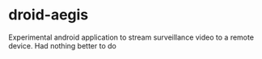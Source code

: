 droid-aegis
===========

Experimental android application to stream surveillance video to a remote device.
Had nothing better to do